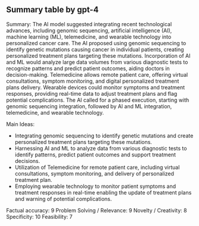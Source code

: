 ## Summary table by gpt-4
Summary: 
The AI model suggested integrating recent technological advances, including genomic sequencing, artificial intelligence (AI), machine learning (ML), telemedicine, and wearable technology into personalized cancer care. The AI proposed using genomic sequencing to identify genetic mutations causing cancer in individual patients, creating personalized treatment plans targeting these mutations. Incorporation of AI and ML would analyze large data volumes from various diagnostic tests to recognize patterns and predict patient outcomes, aiding doctors in decision-making. Telemedicine allows remote patient care, offering virtual consultations, symptom monitoring, and digital personalized treatment plans delivery. Wearable devices could monitor symptoms and treatment responses, providing real-time data to adjust treatment plans and flag potential complications. The AI called for a phased execution, starting with genomic sequencing integration, followed by AI and ML integration, telemedicine, and wearable technology.

Main Ideas: 
- Integrating genomic sequencing to identify genetic mutations and create personalized treatment plans targeting these mutations.
- Harnessing AI and ML to analyze data from various diagnostic tests to identify patterns, predict patient outcomes and support treatment decisions.
- Utilization of Telemedicine for remote patient care, including virtual consultations, symptom monitoring, and delivery of personalized treatment plan.
- Employing wearable technology to monitor patient symptoms and treatment responses in real-time enabling the update of treatment plans and warning of potential complications.

Factual accuracy: 9
Problem Solving / Relevance: 9
Novelty / Creativity: 8
Specificity: 10
Feasibility: 7